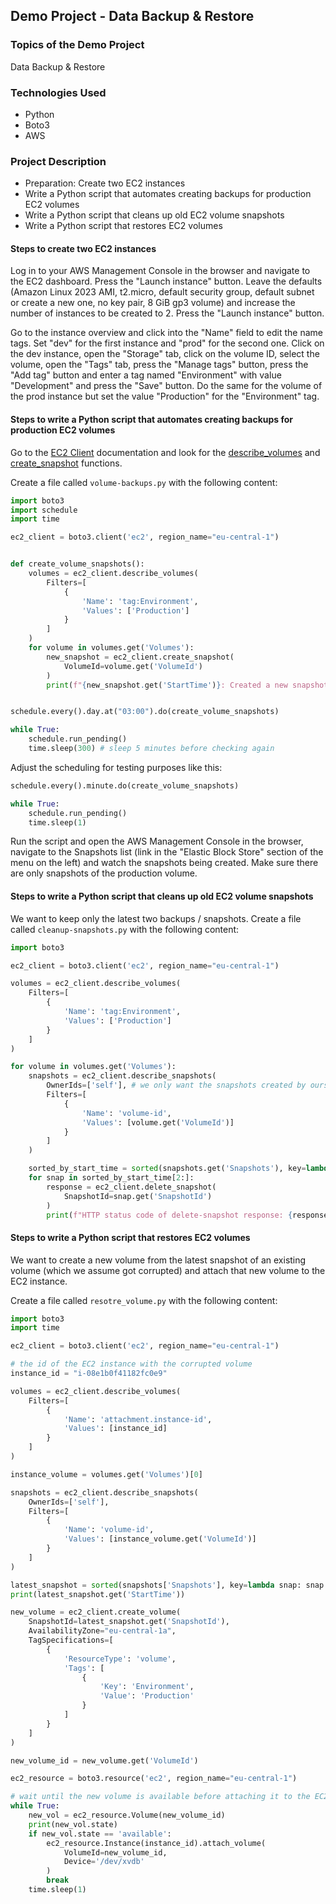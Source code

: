 ## Demo Project - Data Backup & Restore

### Topics of the Demo Project
Data Backup & Restore

### Technologies Used
- Python
- Boto3
- AWS

### Project Description
- Preparation: Create two EC2 instances
- Write a Python script that automates creating backups for production EC2 volumes
- Write a Python script that cleans up old EC2 volume snapshots
- Write a Python script that restores EC2 volumes

#### Steps to create two EC2 instances

Log in to your AWS Management Console in the browser and navigate to the EC2 dashboard. Press the "Launch instance" button. Leave the defaults (Amazon Linux 2023 AMI, t2.micro, default security group, default subnet or create a new one, no key pair, 8 GiB gp3 volume) and increase the number of instances to be created to 2. Press the "Launch instance" button.

Go to the instance overview and click into the "Name" field to edit the name tags. Set "dev" for the first instance and "prod" for the second one. Click on the dev instance, open the "Storage" tab, click on the volume ID, select the volume, open the "Tags" tab, press the "Manage tags" button, press the "Add tag" button and enter a tag named "Environment" with value "Development" and press the "Save" button. Do the same for the volume of the prod instance but set the value "Production" for the "Environment" tag.

#### Steps to write a Python script that automates creating backups for production EC2 volumes

Go to the [EC2 Client](https://boto3.amazonaws.com/v1/documentation/api/latest/reference/services/ec2.html#client) documentation and look for the [describe_volumes](https://boto3.amazonaws.com/v1/documentation/api/latest/reference/services/ec2/client/describe_volumes.html) and [create_snapshot](https://boto3.amazonaws.com/v1/documentation/api/latest/reference/services/ec2/client/create_snapshot.html) functions.

Create a file called `volume-backups.py` with the following content:

```python
import boto3
import schedule
import time

ec2_client = boto3.client('ec2', region_name="eu-central-1")


def create_volume_snapshots():
    volumes = ec2_client.describe_volumes(
        Filters=[
            {
                'Name': 'tag:Environment',
                'Values': ['Production']
            }
        ]
    )
    for volume in volumes.get('Volumes'):
        new_snapshot = ec2_client.create_snapshot(
            VolumeId=volume.get('VolumeId')
        )
        print(f"{new_snapshot.get('StartTime')}: Created a new snapshot of volume {new_snapshot.get('VolumeId')}.")


schedule.every().day.at("03:00").do(create_volume_snapshots)

while True:
    schedule.run_pending()
    time.sleep(300) # sleep 5 minutes before checking again

```

Adjust the scheduling for testing purposes like this:
```python
schedule.every().minute.do(create_volume_snapshots)

while True:
    schedule.run_pending()
    time.sleep(1)
```

Run the script and open the AWS Management Console in the browser, navigate to the Snapshots list (link in the "Elastic Block Store" section of the menu on the left) and watch the snapshots being created. Make sure there are only snapshots of the production volume.


#### Steps to write a Python script that cleans up old EC2 volume snapshots

We want to keep only the latest two backups / snapshots. Create a file called `cleanup-snapshots.py` with the following content:

```python
import boto3

ec2_client = boto3.client('ec2', region_name="eu-central-1")

volumes = ec2_client.describe_volumes(
    Filters=[
        {
            'Name': 'tag:Environment',
            'Values': ['Production']
        }
    ]
)

for volume in volumes.get('Volumes'):
    snapshots = ec2_client.describe_snapshots(
        OwnerIds=['self'], # we only want the snapshots created by ourselves
        Filters=[
            {
                'Name': 'volume-id',
                'Values': [volume.get('VolumeId')]
            }
        ]
    )

    sorted_by_start_time = sorted(snapshots.get('Snapshots'), key=lambda snap: snap.get('StartTime'), reverse=True)
    for snap in sorted_by_start_time[2:]:
        response = ec2_client.delete_snapshot(
            SnapshotId=snap.get('SnapshotId')
        )
        print(f"HTTP status code of delete-snapshot response: {response.get('ResponseMetadata').get('HTTPStatusCode')}")
```

#### Steps to write a Python script that restores EC2 volumes

We want to create a new volume from the latest snapshot of an existing volume (which we assume got corrupted) and attach that new volume to the EC2 instance.

Create a file called `resotre_volume.py` with the following content:

```python
import boto3
import time

ec2_client = boto3.client('ec2', region_name="eu-central-1")

# the id of the EC2 instance with the corrupted volume
instance_id = "i-08e1b0f41182fc0e9"

volumes = ec2_client.describe_volumes(
    Filters=[
        {
            'Name': 'attachment.instance-id',
            'Values': [instance_id]
        }
    ]
)

instance_volume = volumes.get('Volumes')[0]

snapshots = ec2_client.describe_snapshots(
    OwnerIds=['self'],
    Filters=[
        {
            'Name': 'volume-id',
            'Values': [instance_volume.get('VolumeId')]
        }
    ]
)

latest_snapshot = sorted(snapshots['Snapshots'], key=lambda snap: snap.get('StartTime'), reverse=True)[0]
print(latest_snapshot.get('StartTime'))

new_volume = ec2_client.create_volume(
    SnapshotId=latest_snapshot.get('SnapshotId'),
    AvailabilityZone="eu-central-1a",
    TagSpecifications=[
        {
            'ResourceType': 'volume',
            'Tags': [
                {
                    'Key': 'Environment',
                    'Value': 'Production'
                }
            ]
        }
    ]
)

new_volume_id = new_volume.get('VolumeId')

ec2_resource = boto3.resource('ec2', region_name="eu-central-1")

# wait until the new volume is available before attaching it to the EC2 instance
while True:
    new_vol = ec2_resource.Volume(new_volume_id)
    print(new_vol.state)
    if new_vol.state == 'available':
        ec2_resource.Instance(instance_id).attach_volume(
            VolumeId=new_volume_id,
            Device='/dev/xvdb'
        )
        break
    time.sleep(1)
```
